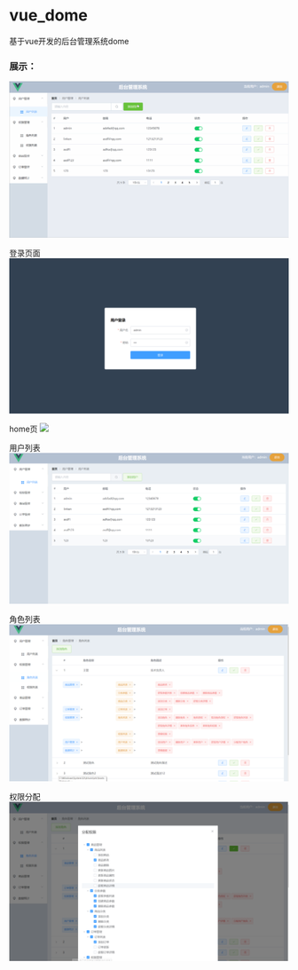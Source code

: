 # vue_dome 
基于vue开发的后台管理系统dome

### 展示：

![动态图展示](https://github.com/Falling0/vue_dome/blob/master/dome_img/gif.gif)

登录页面
![](https://github.com/Falling0/vue_dome/blob/master/dome_img/%E7%99%BB%E5%BD%95%E7%95%8C%E9%9D%A2.png)

home页
![](https://github.com/Falling0/vue_dome/blob/master/dome_img/home%E9%A1%B5.png)

用户列表
![](https://github.com/Falling0/vue_dome/blob/master/dome_img/%E7%94%A8%E6%88%B7%E5%88%97%E8%A1%A8.png)

角色列表
![](https://github.com/Falling0/vue_dome/blob/master/dome_img/%E8%A7%92%E8%89%B2%E5%88%97%E8%A1%A8.png)

权限分配
![](https://github.com/Falling0/vue_dome/blob/master/dome_img/%E6%9D%83%E9%99%90%E5%88%86%E9%85%8D.png)
